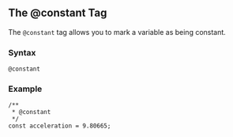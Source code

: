 ## The @constant Tag ##

The `@constant` tag allows you to mark a variable as being constant.

### Syntax ###

```
@constant
```

### Example ###

```
/**
 * @constant
 */
const acceleration = 9.80665;
```